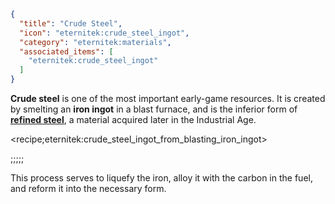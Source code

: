 ```json
{
  "title": "Crude Steel",
  "icon": "eternitek:crude_steel_ingot",
  "category": "eternitek:materials",
  "associated_items": [
    "eternitek:crude_steel_ingot"
  ]
}
```

**Crude steel** is one of the most important early-game resources. It is created by smelting an **iron ingot** in a 
blast furnace, and is the inferior form of [**refined steel**](^eternitek:materials/refined_steel), a material 
acquired later in the Industrial Age.

<recipe;eternitek:crude_steel_ingot_from_blasting_iron_ingot>

;;;;;

This process serves to liquefy the iron, alloy it with the carbon in the fuel, and reform it into the necessary form.